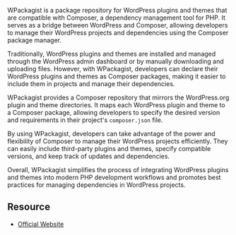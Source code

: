 WPackagist is a package repository for WordPress plugins and themes that are compatible with Composer, a dependency management tool for PHP. It serves as a bridge between WordPress and Composer, allowing developers to manage their WordPress projects and dependencies using the Composer package manager.

Traditionally, WordPress plugins and themes are installed and managed through the WordPress admin dashboard or by manually downloading and uploading files. However, with WPackagist, developers can declare their WordPress plugins and themes as Composer packages, making it easier to include them in projects and manage their dependencies.

WPackagist provides a Composer repository that mirrors the WordPress.org plugin and theme directories. It maps each WordPress plugin and theme to a Composer package, allowing developers to specify the desired version and requirements in their project's `composer.json` file.

By using WPackagist, developers can take advantage of the power and flexibility of Composer to manage their WordPress projects efficiently. They can easily include third-party plugins and themes, specify compatible versions, and keep track of updates and dependencies.

Overall, WPackagist simplifies the process of integrating WordPress plugins and themes into modern PHP development workflows and promotes best practices for managing dependencies in WordPress projects.

## Resource
- [Official Website](https://wpackagist.org/)